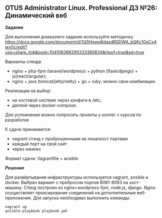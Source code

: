 ## OTUS Administrator Linux. Professional ДЗ №26: Динамический веб

**Задание**

Для выполнения домашнего задания используйте методичку
https://docs.google.com/document/d/1Q5Hqwq8dqsdRSDWA_bQKc1GsCx4wxi1c/edit?usp=share_link&ouid=104106368295333385634&rtpof=true&sd=true

Варианты стенда:

- nginx + php-fpm (laravel/wordpress) + python (flask/django) + js(react/angular);
- nginx + java (tomcat/jetty/netty) + go + ruby;
  можно свои комбинации.

Реализации на выбор:

- на хостовой системе через конфиги в /etc;
- деплой через docker-compose.

Для усложнения можно попросить проекты у коллег с курсов по разработке

К сдаче принимается:

- vagrant стэнд с проброшенными на локалхост портами
- каждый порт на свой сайт
- через нжинкс

Формат сдачи: Vagrantfile + ansible

**_Решение_**

Для развёртывания инфраструктуры используется vagrant, ansible и docker. Выбран вариант с пробросом портов 8081-8083 на хост-машину. Стенд построен из nginx+wordpress-fpm, node.js, django. Nginx осуществляет проксирование соединений на дополнительные веб-приложения.
Для запуска необходимо выполнить команды:
```
vagrant up
ansible-playbook playbook.yml
```